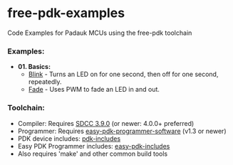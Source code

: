 # free-pdk-examples
Code Examples for Padauk MCUs using the free-pdk toolchain

### Examples:
- **01. Basics:**
  - [Blink](01.Basics/Blink) - Turns an LED on for one second, then off for one second, repeatedly.
  - [Fade](01.Basics/Fade) - Uses PWM to fade an LED in and out.

### Toolchain:
- Compiler: Requires [SDCC 3.9.0](http://sdcc.sourceforge.net/) (or newer: 4.0.0+ preferred)
- Programmer: Requires [easy-pdk-programmer-software](https://github.com/free-pdk/easy-pdk-programmer-software) (v1.3 or newer)
- PDK device includes: [pdk-includes](https://github.com/free-pdk/pdk-includes)
- Easy PDK Programmer includes: [easy-pdk-includes](https://github.com/free-pdk/easy-pdk-includes)
- Also requires 'make' and other common build tools
